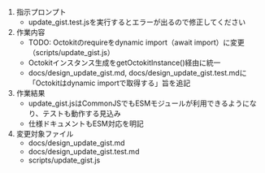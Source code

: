 1. 指示プロンプト
   - update_gist.test.jsを実行するとエラーが出るので修正してください
2. 作業内容
   - TODO: Octokitのrequireをdynamic import（await import）に変更（scripts/update_gist.js）
   - Octokitインスタンス生成をgetOctokitInstance()経由に統一
   - docs/design_update_gist.md, docs/design_update_gist.test.mdに「Octokitはdynamic importで取得する」旨を追記
3. 作業結果
   - update_gist.jsはCommonJSでもESMモジュールが利用できるようになり、テストも動作する見込み
   - 仕様ドキュメントもESM対応を明記
4. 変更対象ファイル
   - docs/design_update_gist.md
   - docs/design_update_gist.test.md
   - scripts/update_gist.js
